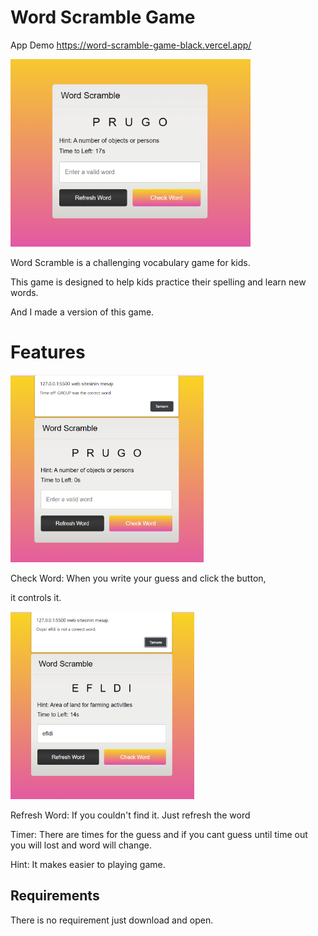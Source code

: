 # Word Scramble Game
App Demo https://word-scramble-game-black.vercel.app/
<p float="left">
<img src="1.png?raw=true"  height='300' >
  <p float="left">Word Scramble is a challenging vocabulary game for kids.  </p><p float="left">This game is designed to help kids practice their spelling and learn new words. </p><p float="left">  And I made a version of this game. </p>
</p>

# Features

<p float="left">
<img src="2.png?raw=true"  height="300"> <p float="left"> Check Word: When you write your guess and click the button, </p><p float="left">it controls it.</p>
</p>
<p float="left">
<img src="3.png?raw=true"  height="300">  <p float="left"> Refresh Word: If you couldn't find it. Just refresh the word </p><p float="left"> Timer: There are times for the guess and if you cant guess until time out you will lost and word will change.
<p float="left"> Hint: It makes easier to playing game.</p>
</p>




## Requirements
There is no requirement just download and open.
